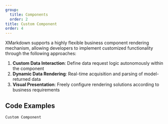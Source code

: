 ```yaml
---
group:
  title: Components
  order: 2
title: Custom Component
order: 4
---
```


XMarkdown supports a highly flexible business component rendering mechanism, allowing developers to implement customized functionality through the following approaches:

1. **Custom Data Interaction**: Define data request logic autonomously within the component
2. **Dynamic Data Rendering**: Real-time acquisition and parsing of model-returned data
3. **Visual Presentation**: Freely configure rendering solutions according to business requirements

## Code Examples

<!-- prettier-ignore -->
<code src="./demo/components/custom.tsx">Custom Component</code>
